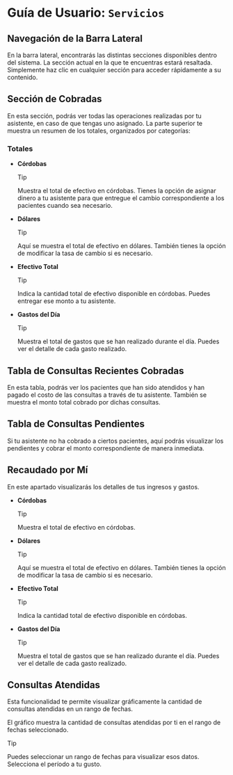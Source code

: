 # Guía de Usuario: `Servicios`

## Navegación de la Barra Lateral

En la barra lateral, encontrarás las distintas secciones disponibles dentro del sistema. La sección actual en la que te encuentras estará resaltada. Simplemente haz clic en cualquier sección para acceder rápidamente a su contenido.

## Sección de Cobradas

En esta sección, podrás ver todas las operaciones realizadas por tu asistente, en caso de que tengas uno asignado. La parte superior te muestra un resumen de los totales, organizados por categorías:

### Totales

- **Córdobas**

  > [!TIP]
  > Muestra el total de efectivo en córdobas. Tienes la opción de asignar dinero a tu asistente para que entregue el cambio correspondiente a los pacientes cuando sea necesario.

- **Dólares**

  > [!TIP]
  > Aquí se muestra el total de efectivo en dólares. También tienes la opción de modificar la tasa de cambio si es necesario.

- **Efectivo Total**

  > [!TIP]
  > Indica la cantidad total de efectivo disponible en córdobas. Puedes entregar ese monto a tu asistente.

- **Gastos del Día**

  > [!TIP]
  > Muestra el total de gastos que se han realizado durante el día. Puedes ver el detalle de cada gasto realizado.

## Tabla de Consultas Recientes Cobradas

En esta tabla, podrás ver los pacientes que han sido atendidos y han pagado el costo de las consultas a través de tu asistente. También se muestra el monto total cobrado por dichas consultas.

## Tabla de Consultas Pendientes

Si tu asistente no ha cobrado a ciertos pacientes, aquí podrás visualizar los pendientes y cobrar el monto correspondiente de manera inmediata.

## Recaudado por Mí

En este apartado visualizarás los detalles de tus ingresos y gastos.

- **Córdobas**

  > [!TIP]
  > Muestra el total de efectivo en córdobas.

- **Dólares**

  > [!TIP]
  > Aquí se muestra el total de efectivo en dólares. También tienes la opción de modificar la tasa de cambio si es necesario.

- **Efectivo Total**

  > [!TIP]
  > Indica la cantidad total de efectivo disponible en córdobas.

- **Gastos del Día**

  > [!TIP]
  > Muestra el total de gastos que se han realizado durante el día. Puedes ver el detalle de cada gasto realizado.

## Consultas Atendidas

Esta funcionalidad te permite visualizar gráficamente la cantidad de consultas atendidas en un rango de fechas.

El gráfico muestra la cantidad de consultas atendidas por ti en el rango de fechas seleccionado.

> [!TIP]
> Puedes seleccionar un rango de fechas para visualizar esos datos. Selecciona el período a tu gusto.
